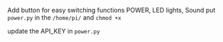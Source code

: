 Add button for easy switching functions POWER, LED lights, Sound
put `power.py` in the `/home/pi/` and `chmod +x`

update the API_KEY in `power.py`